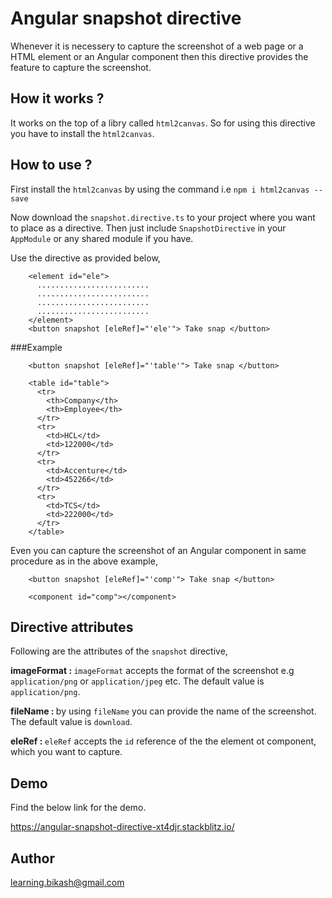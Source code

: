 # Angular snapshot directive

Whenever it is necessery to capture the screenshot of a web page or a HTML element or an Angular component then this directive provides the feature to capture the screenshot.

## How it works ?

It works on the top of a libry called `html2canvas`. So for using this directive you have to install the `html2canvas`.

## How to use ?

First install the `html2canvas` by using the command i.e `npm i html2canvas --save`

Now download the `snapshot.directive.ts` to your project where you want to place as a directive. Then just include `SnapshotDirective` in your `AppModule` or any shared module if you have.

Use the directive as provided below,

        <element id="ele">
          .........................
          .........................
          .........................
          .........................
        </element>
        <button snapshot [eleRef]="'ele'"> Take snap </button>
        
###Example


        <button snapshot [eleRef]="'table'"> Take snap </button>
        
        <table id="table">
          <tr>
            <th>Company</th>
            <th>Employee</th>
          </tr>
          <tr>
            <td>HCL</td>
            <td>122000</td>
          </tr>
          <tr>
            <td>Accenture</td>
            <td>452266</td>
          </tr>
          <tr>
            <td>TCS</td>
            <td>222000</td>
          </tr>
        </table>
        
Even you can capture the screenshot of an Angular component in same procedure as in the above example,

        <button snapshot [eleRef]="'comp'"> Take snap </button>
        
        <component id="comp"></component>
        
## Directive attributes 

Following are the attributes of the `snapshot` directive,

<b>imageFormat : </b> `imageFormat` accepts the format of the screenshot e.g `application/png` or `application/jpeg` etc. The default value is `application/png`.
        
<b>fileName : </b> by using `fileName` you can provide the name of the screenshot. The default value is `download`.

<b>eleRef : </b> `eleRef` accepts the `id` reference of the the element ot component, which you want to capture.

## Demo

Find the below link for the demo.

https://angular-snapshot-directive-xt4djr.stackblitz.io/

## Author

learning.bikash@gmail.com
